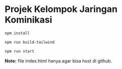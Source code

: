# Projek Kelompok Jaringan Kominikasi

```sh
npm install
```

```sh
npm run build-tailwind
```

```sh
npm run start
```

<p><b>Note:</b> file index.html hanya agar bisa host di github.</p>